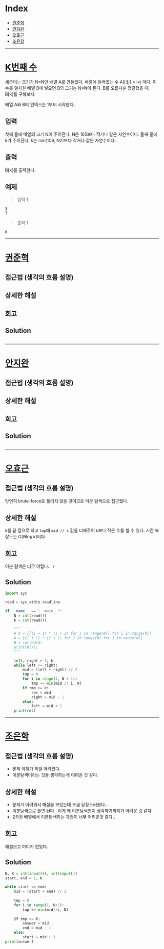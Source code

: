 # Index

+ [권준혁](#권준혁)
+ [안지완](#안지완)
+ [오효근](#오효근)
+ [조은학](#조은학)

---

# [K번째 수](https://www.acmicpc.net/problem/1300)

세준이는 크기가 N×N인 배열 A를 만들었다. 배열에 들어있는 수 A[i][j] = i×j 이다. 이 수를 일차원 배열 B에 넣으면 B의 크기는 N×N이 된다. B를 오름차순 정렬했을 때, B[k]를 구해보자.

배열 A와 B의 인덱스는 1부터 시작한다.

## 입력

첫째 줄에 배열의 크기 N이 주어진다. N은 105보다 작거나 같은 자연수이다. 둘째 줄에 k가 주어진다. k는 min(109, N2)보다 작거나 같은 자연수이다.

## 출력

B[k]를 출력한다.


## 예제

> 입력 1

```
3
7
```

> 출력 1

```
6
```

---

# [권준혁](https://github.com/tree-jhk)

## 접근법 (생각의 흐름 설명)

<!--문제를 풀며 생각의 흐름을 글로 작성-->

## 상세한 해설

<!--기술 면접을 면접관 앞에서 한다는 생각으로 설명-->
<!--시복도, 알고리즘 선택 이유 등-->

## 회고

<!--이런 유형은 이렇게 접근하면 좋겠다 (이유와 함께)-->

## Solution

<!--전체 코드 첨부-->

```python

```

---

# [안지완](https://github.com/synoti21)

## 접근법 (생각의 흐름 설명)

<!--문제를 풀며 생각의 흐름을 글로 작성-->

## 상세한 해설

<!--기술 면접을 면접관 앞에서 한다는 생각으로 설명-->
<!--시복도, 알고리즘 선택 이유 등-->

## 회고

<!--이런 유형은 이렇게 접근하면 좋겠다 (이유와 함께)-->

## Solution

<!--전체 코드 첨부-->

```python

```

---

# [오효근](https://github.com/Zerohertz)

## 접근법 (생각의 흐름 설명)

<!--문제를 풀며 생각의 흐름을 글로 작성-->

당연히 brute-force로 풀리지 않을 것이므로 이분 탐색으로 접근했다.

## 상세한 해설

<!--기술 면접을 면접관 앞에서 한다는 생각으로 설명-->
<!--시복도, 알고리즘 선택 이유 등-->

`k`를 끝 점으로 하고 `tmp`에 `mid // i` 값을 더해주어 `k`보다 작은 수를 셀 수 있다.
시간 복잡도는 $O(N\log{k})$이다.

## 회고

<!--이런 유형은 이렇게 접근하면 좋겠다 (이유와 함께)-->

이분 탐색은 너무 어렵다.. ㅜ

## Solution

<!--전체 코드 첨부-->

```python
import sys

read = sys.stdin.readline

if __name__ == "__main__":
    N = int(read())
    k = int(read())

    """
    # A = [[(i + 1) * (j + 1) for j in range(N)] for i in range(N)]
    A = [(i + 1) * (j + 1) for j in range(N) for i in range(N)]
    B = sorted(A)
    print(B[k])
    """

    left, right = 1, k
    while left <= right:
        mid = (left + right) // 2
        tmp = 0
        for i in range(1, N + 1):
            tmp += min(mid // i, N)
        if tmp >= k:
            res = mid
            right = mid - 1
        else:
            left = mid + 1
    print(res)
```

---

# [조은학](https://github.com/choeunhak)

## 접근법 (생각의 흐름 설명)
- 문제 이해가 제일 어려웠다.
- 이분탐색이라는 것을 생각하는게 어려운 것 같다.
<!--문제를 풀며 생각의 흐름을 글로 작성-->

## 상세한 해설
- 문제가 어려워서 해설을 보았는데 조금 당황스러웠다...
- 이분탐색으로 풀면 된다...이게 왜 이분탐색인지 생각하기까지가 어려운 것 같다.
- 2차원 배열에서 이분탐색하는 과정이 너무 어려운것 같다..
<!--기술 면접을 면접관 앞에서 한다는 생각으로 설명-->
<!--시복도, 알고리즘 선택 이유 등-->

## 회고
해설보고 어이가 없었다.
<!--이런 유형은 이렇게 접근하면 좋겠다 (이유와 함께)-->

## Solution

<!--전체 코드 첨부-->

```python
N, K = int(input()), int(input())
start, end = 1, K

while start <= end:
    mid = (start + end) // 2
    
    tmp = 0
    for i in range(1, N+1):
        tmp += min(mid//i, N) 
    
    if tmp >= K: 
        answer = mid
        end = mid - 1
    else:
        start = mid + 1
print(answer)
```
